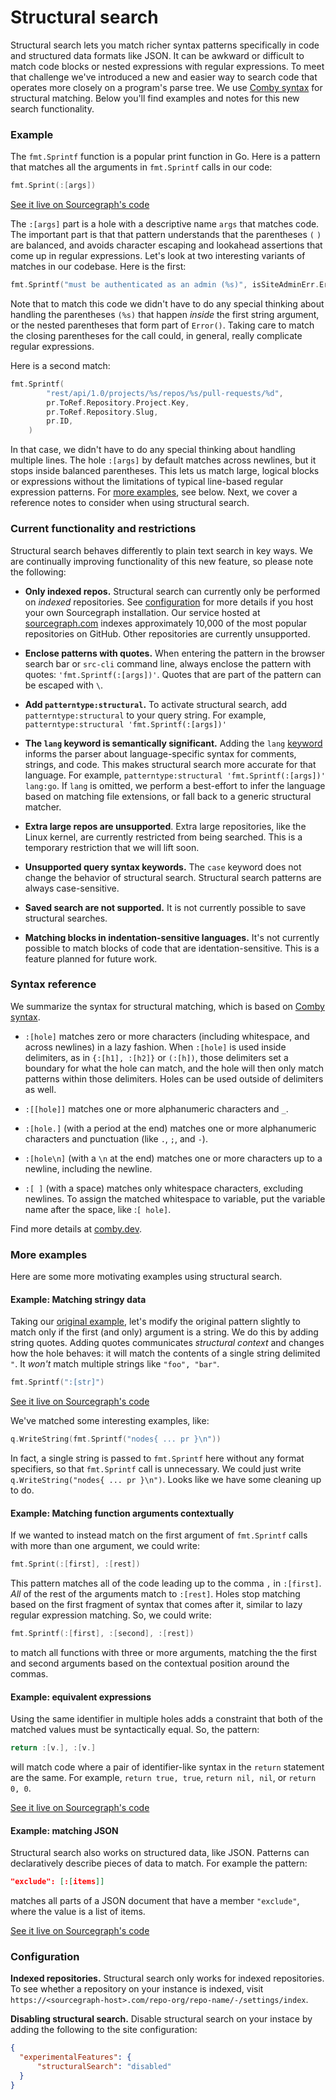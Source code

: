 # Structural search

Structural search lets you match richer syntax patterns specifically in code
and structured data formats like JSON. It can be awkward or difficult to match
code blocks or nested expressions with regular expressions. To meet that
challenge we've introduced a new and easier way to search code that operates
more closely on a program's parse tree. We use [Comby
syntax](https://comby.dev/#match-syntax) for structural matching. Below you'll
find examples and notes for this new search functionality.

### Example

The `fmt.Sprintf` function is a popular print function in Go. Here is a pattern
that matches all the arguments in `fmt.Sprintf` calls in our code:

```go
fmt.Sprint(:[args])
```

[See it live on Sourcegraph's code](https://sourcegraph.com/search?q=repo%3A%5Egithub%5C.com%2Fsourcegraph%2Fsourcegraph%24++%27fmt.Sprintf%28%3A%5Bargs%5D%29%27+count%3A100&patternType=structural)

The `:[args]` part is a hole with a descriptive name `args` that matches
code.  The important part is that that pattern understands that the parentheses
`(` `)` are balanced, and avoids character escaping and lookahead assertions
that come up in regular expressions. Let's look at two interesting variants of matches in our codebase. Here is the first:

```go
fmt.Sprintf("must be authenticated as an admin (%s)", isSiteAdminErr.Error())
```

Note that to match this code we didn't have to do any special thinking about
handling the parentheses `(%s)` that happen _inside_ the first string argument,
or the nested parentheses that form part of `Error()`. Taking care to match the
closing parentheses for the call could, in general, really complicate regular
expressions.

Here is a second match:

```go
fmt.Sprintf(
		"rest/api/1.0/projects/%s/repos/%s/pull-requests/%d",
		pr.ToRef.Repository.Project.Key,
		pr.ToRef.Repository.Slug,
		pr.ID,
	)
```

In that case, we didn't have to do any special thinking about handling multiple
lines. The hole `:[args]` by default matches across newlines, but it stops
inside balanced parentheses. This lets us match large, logical blocks or
expressions without the limitations of typical line-based regular expression
patterns. For [more examples](#more-examples), see below. Next, we cover a
reference notes to consider when using structural search.

### Current functionality and restrictions

Structural search behaves differently to plain text search in key ways. We are
continually improving functionality of this new feature, so please note the
following:

- **Only indexed repos.** Structural search can currently only be performed on _indexed_ repositories. See [configuration](#configuration) for more details if you host your own Sourcegraph installation. Our service hosted at [sourcegraph.com](https://sourcegraph.com/search) indexes approximately 10,000 of the most popular repositories on GitHub. Other repositories are currently unsupported.

- **Enclose patterns with quotes.** When entering the pattern in the browser search bar or `src-cli` command line, always enclose the pattern with quotes: `'fmt.Sprintf(:[args])'`. Quotes that are part of the pattern can be escaped with `\`.

- **Add `patterntype:structural`.** To activate structural search, add `patterntype:structural` to your query string. For example, `patterntype:structural 'fmt.Sprintf(:[args])'`

- **The `lang` keyword is semantically significant.** Adding the `lang` [keyword](queries.md) informs the parser about language-specific syntax for comments, strings, and code. This makes structural search more accurate for that language. For example, `patterntype:structural 'fmt.Sprintf(:[args])' lang:go`. If `lang` is omitted, we perform a best-effort to infer the language based on matching file extensions, or fall back to a generic structural matcher.

- **Extra large repos are unsupported**. Extra large repositories, like the Linux kernel, are currently restricted from being searched. This is a temporary restriction that we will lift soon.

- **Unsupported query syntax keywords.** The `case` keyword does not change the behavior of structural search. Structural search patterns are always case-sensitive.

- **Saved search are not supported.** It is not currently possible to save structural searches.

- **Matching blocks in indentation-sensitive languages.** It's not currently possible to match blocks of code that are identation-sensitive. This is a feature planned for future work.

### Syntax reference

We summarize the syntax for structural matching, which is based on [Comby syntax](https://comby.dev/#match-syntax).

- `:[hole]` matches zero or more characters (including whitespace, and across
newlines) in a lazy fashion. When `:[hole]` is used inside delimiters, as in
`{:[h1], :[h2]}` or `(:[h])`, those delimiters set a boundary for what the hole
can match, and the hole will then only match patterns within those delimiters.
Holes can be used outside of delimiters as well.

- `:[[hole]]` matches one or more alphanumeric characters and `_`.

- `:[hole.]` (with a period at the end) matches one or more alphanumeric characters and punctuation (like `.`, `;`, and `-`).

- `:[hole\n]` (with a `\n` at the end) matches one or more characters up to a newline, including the newline.

- `:[ ]` (with a space) matches only whitespace characters, excluding newlines. To assign the matched whitespace to variable, put the variable name after the space, like :`[ hole]`.

Find more details at [comby.dev](https://comby.dev).

### More examples

Here are some more motivating examples using structural search. 

#### Example: Matching stringy data

Taking our [original example](#example), let's modify the original pattern
slightly to match only if the first (and only) argument is a string. We do this
by adding string quotes. Adding quotes communicates _structural context_ and
changes how the hole behaves: it will match the contents of a single string
delimited `"`. It _won't_ match multiple strings like `"foo", "bar"`.

```go
fmt.Sprintf(":[str]")
```

[See it live on Sourcegraph's code](https://sourcegraph.com/search?q=repo:%5Egithub%5C.com/sourcegraph/sourcegraph%24++%27fmt.Sprintf%28%22:%5Bargs%5D%22%29%27+count:100&patternType=structural)

We've matched some interesting examples, like:

```go
q.WriteString(fmt.Sprintf("nodes{ ... pr }\n"))
```

In fact, a single string is passed to `fmt.Sprintf` here without any format
specifiers, so that `fmt.Sprintf` call is unnecessary. We could just write `q.WriteString("nodes{ ... pr }\n")`. Looks like we have some
cleaning up to do. 

#### Example: Matching function arguments contextually

If we wanted to instead match on the first argument of `fmt.Sprintf` calls with more than one argument, we could write:

```go
fmt.Sprint(:[first], :[rest])
```

This pattern matches all of the code leading up to the comma `,` in
`:[first]`. _All_ of the rest of the arguments match to `:[rest]`. Holes stop
matching based on the first fragment of syntax that comes after it,
similar to lazy regular expression matching. So, we could write:

```go
fmt.Sprintf(:[first], :[second], :[rest])
```

to match all functions with three or more arguments, matching the the first and second arguments based on the contextual position around the commas.

#### Example: equivalent expressions

Using the same identifier in multiple holes adds a constraint that both of the matched values must be syntactically equal. So, the pattern:

```go
return :[v.], :[v.]
```

will match code where a pair of identifier-like syntax in the `return` statement are the same. For example, `return true, true`, `return nil, nil`, or `return 0, 0`. 

[See it live on Sourcegraph's code](https://sourcegraph.com/search?q=+lang:go+%27return+:%5Bv.%5D%2C+:%5Bv.%5D+%27+count:100&patternType=structural)

#### Example: matching JSON

Structural search also works on structured data, like JSON. Patterns can declaratively describe pieces of data to match. For example the pattern:

```json
"exclude": [:[items]]
```

matches all parts of a JSON document that have a member `"exclude"`, where the value is a list of items. 

[See it live on Sourcegraph's code](https://sourcegraph.com/search?q=repo:%5Egithub%5C.com/sourcegraph/sourcegraph%24++%27%22exclude%22:+%5B:%5Bitems%5D%5D%27+lang:json&patternType=structural)

### Configuration

**Indexed repositories.** Structural search only works for indexed repositories. To see whether a repository on your instance is indexed, visit `https://<sourcegraph-host>.com/repo-org/repo-name/-/settings/index`. 

**Disabling structural search.** Disable structural search on your instace by adding the following to the site configuration:

```json
{
  "experimentalFeatures": {
      "structuralSearch": "disabled"
  }
}
```
